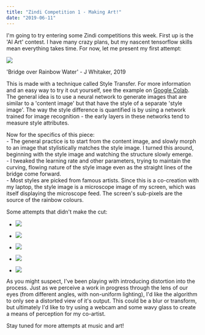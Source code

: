 ```yaml
---
title: "Zindi Competition 1 - Making Art!"
date: "2019-06-11"
---
```


I'm going to try entering some Zindi competitions this week. First up is the 'AI Art' contest. I have many crazy plans, but my nascent tensorflow skills mean everything takes time. For now, let me present my first attempt:

![](https://datasciencecastnethome.files.wordpress.com/2019/06/result1-1.png)

'Bridge over Rainbow Water' - J Whitaker, 2019

This is made with a technique called Style Transfer. For more information and an easy way to try it out yourself, see the example on [Google Colab](https://research.google.com/seedbank/seed/neural_style_transfer_with_tfkeras). The general idea is to use a neural network to generate images that are similar to a 'content image' but that have the style of a separate 'style image'. The way the style difference is quantified is by using a network trained for image recognition - the early layers in these networks tend to measure style attributes.

Now for the specifics of this piece:  
\- The general practice is to start from the content image, and slowly morph to an image that stylistically matches the style image. I turned this around, beginning with the style image and watching the structure slowly emerge.  
\- I tweaked the learning rate and other parameters, trying to maintain the curving, flowing nature of the style image even as the straight lines of the bridge come forward.  
\- Most styles are picked from famous artists. Since this is a co-creation with my laptop, the style image is a microscope image of my screen, which was itself displaying the microscope feed. The screen's sub-pixels are the source of the rainbow colours.

Some attempts that didn't make the cut:

- ![](https://datasciencecastnethome.files.wordpress.com/2019/06/out4.png)
    
- ![](https://datasciencecastnethome.files.wordpress.com/2019/06/out2-1.png)
    
- ![](https://datasciencecastnethome.files.wordpress.com/2019/06/screenshot-from-2019-06-11-09-29-40-1.png)
    
- ![](https://datasciencecastnethome.files.wordpress.com/2019/06/screenshot-from-2019-06-11-09-52-57.png)
    
- ![](https://datasciencecastnethome.files.wordpress.com/2019/06/screenshot-from-2019-06-11-09-52-49.png)
    

As you might suspect, I've been playing with introducing distortion into the process. Just as we perceive a work in progress through the lens of our eyes (from different angles, with non-uniform lighting), I'd like the algorithm to only see a distorted view of it's output. This could be a blur or transform, but ultimately I'd like to try using a webcam and some wavy glass to create a means of perception for my co-artist.

Stay tuned for more attempts at music and art!
